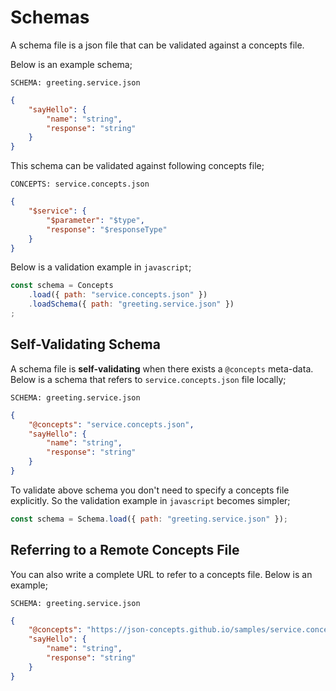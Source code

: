 # Schemas

A schema file is a json file that can be validated against a concepts file.

Below is an example schema;

`SCHEMA: greeting.service.json`

```json
{
    "sayHello": {
        "name": "string",
        "response": "string"
    }
}
```

This schema can be validated against following concepts file;

`CONCEPTS: service.concepts.json`

```json
{
    "$service": {
        "$parameter": "$type",
        "response": "$responseType"
    }
}
```

Below is a validation example in `javascript`;

```javascript
const schema = Concepts
    .load({ path: "service.concepts.json" })
    .loadSchema({ path: "greeting.service.json" })
;
```

## Self-Validating Schema

A schema file is **self-validating**  when there exists a `@concepts`
meta-data. Below is a schema that refers to `service.concepts.json` file
locally;

`SCHEMA: greeting.service.json`

```json
{
    "@concepts": "service.concepts.json",
    "sayHello": {
        "name": "string",
        "response": "string"
    }
}
```

To validate above schema you don't need to specify a concepts file explicitly.
So the validation example in `javascript` becomes simpler;

```javascript
const schema = Schema.load({ path: "greeting.service.json" });
```

## Referring to a Remote Concepts File

You can also write a complete URL to refer to a concepts file. Below is an
example;

`SCHEMA: greeting.service.json`

```json
{
    "@concepts": "https://json-concepts.github.io/samples/service.concepts.json",
    "sayHello": {
        "name": "string",
        "response": "string"
    }
}
```
